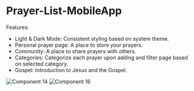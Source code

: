 ﻿# Prayer-List-MobileApp

Features:
- Light & Dark Mode: Consistent styling based on system theme.
- Personal prayer page: A place to store your prayers.
- Community: A place to share prayers with others.
- Categories: Categorize each prayer upon adding and filter page based on selected category.
- Gospel: Introduction to Jesus and the Gospel.


![Component 14](https://user-images.githubusercontent.com/89553922/202275219-968e651f-3316-4568-921b-23e2adb04719.png)
![Component 16](https://user-images.githubusercontent.com/89553922/202275232-c7b58ce1-4d3b-407e-b1fb-681aa63c103e.png)
